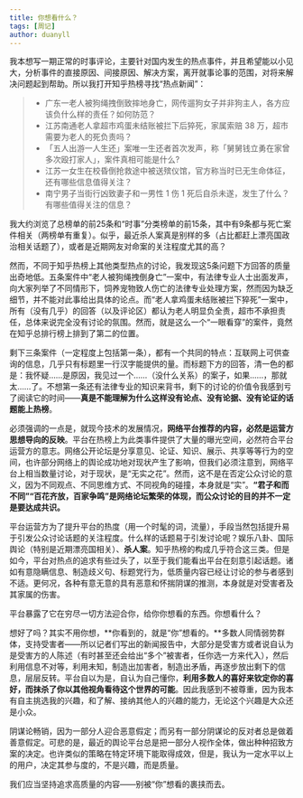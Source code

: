 ```yaml
---
title: 你想看什么？
tags: [周记]
author: duanyll
---
```


我本想写一期正常的时事评论，主要针对国内发生的热点事件，并且希望能以小见大，分析事件的直接原因、间接原因、解决方案，离开就事论事的范围，对将来解决问题起到帮助。所以我打开知乎热榜寻找“热点新闻”：

> - 广东一老人被狗绳拽倒致摔地身亡，网传遛狗女子并非狗主人，各方应该负什么样的责任？如何防范？
> - 江苏南通老人拿超市鸡蛋未结账被拦下后猝死，家属索赔 38 万，超市需要为老人的死负责吗？
> - 「五人出游一人生还」案唯一生还者首次发声，称「舅舅钱立勇在家曾多次殴打家人」，案件真相可能是什么?
> - 江苏一女生在校昏倒抢救途中被送殡仪馆，官方称当时已无生命体征，还有哪些信息值得关注？
> - 南宁男子当街行凶致妻子和一男性 1 伤 1 死后自杀未遂，发生了什么？有哪些值得关注的信息？

我大约浏览了总榜单的前25条和“时事”分类榜单的前15条，其中有9条都与死亡案件相关（两榜单有重复）。似乎，最近杀人案真是别样的多（占比都赶上漂亮国政治相关话题了），或者是近期网友对命案的关注程度尤其的高？

然而，不同于知乎热榜上其他类型热点的讨论，我发现这5条问题下方回答的质量出奇地低。五条案件中“老人被狗绳拽倒身亡”一案中，有法律专业人士出面发声，向大家列举了不同情形下，饲养宠物致人伤亡的法律专业处理方案，然而因为缺乏细节，并不能对此事给出具体的论点。而“老人拿鸡蛋未结账被拦下猝死”一案中，所有（没有几乎）的回答（以及评论区）都认为老人明显负全责，超市不承担责任，总体来说完全没有讨论的氛围。然而，就是这么一个“一眼看穿”的案件，竟然在知乎总排行榜上排到了第二的位置。

剩下三条案件（一定程度上包括第一条），都有一个共同的特点：互联网上可供查询的信息，几乎只有标题里一行汉字能提供的量。而标题下方的回答，清一色的都是：我怀疑……是原因，我见过一个……（没什么关系）的案子，如果……，那就太……了。不想第一条还有法律专业的知识来背书，剩下的讨论的价值令我感到亏了阅读它的时间——**真是不能理解为什么这样没有论点、没有论据、没有论证的话题能上热榜**。

必须强调的一点是，就现今技术的发展情况，**网络平台推荐的内容，必然是运营方思想导向的反映**。平台在热榜上为此类事件提供了大量的曝光空间，必然符合平台运营方的意志。网络公开论坛是分享意见、论证、知识、展示、共享等等行为的空间，也许部分网络上的舆论成功地对现状产生了影响，但我们必须注意到，网络平台上相当数量讨论，对于现状，是“无实之花”。然而，这不是在否定公众讨论的意义，因为不同观点、不同思维方式、不同视角的碰撞，本身就是“实”。**“君子和而不同”“百花齐放，百家争鸣”是网络论坛繁荣的体现，而公众讨论的目的并不一定是要达成共识。**

平台运营方为了提升平台的热度（用一个时髦的词，流量），手段当然包括提升易于引发公众讨论话题的关注程度。什么样的话题易于引发讨论呢？娱乐八卦、国际舆论（特别是近期漂亮国相关）、**杀人案**。知乎热榜的构成几乎符合这三类。但是如今，平台对热点的追求有些过头了，以至于我们能看出平台在刻意引起话题。诸如有意隐瞒信息、制造歧义句、标题党行为，低质量内容已经让讨论的参与者感到不适。更何况，各种有意无意的具有恶意和怀揣阴谋的推测，本身就是对受害者及其家属的伤害。

平台暴露了它在穷尽一切方法迎合你，给你你想看的东西。你想看什么？

想好了吗？其实不用你想，**你看到的，就是“你”想看的。**多数人同情弱势群体，支持受害者——所以记者们写出的新闻报告中，大部分是受害方或者说自认为是受害方的人陈述（有时甚至还会给出“多个”被害者，任你选一方来代入），然后利用信息不对等，利用未知，制造出加害者，制造出矛盾，再逐步放出剩下的信息，层层反转。平台自以为是，自认为自己懂你，**利用多数人的喜好来钦定你的喜好，而抹杀了你以其他视角看待这个世界的可能**。因此我感到不被尊重，因为我本有自主挑选我的兴趣，和了解、接纳其他人的兴趣的能力，无论这个兴趣是大众还是小众。

阴谋论畅销，因为一部分人迎合恶意假定；而另有一部分阴谋论的反对者总是做着善意假定。可悲的是，最近的舆论平台总是把一部分人视作全体，做出种种招致方案的决定。也许类似的策略在特定环境下能取得成效，但是，我认为一定水平以上的用户，决定其参与度的，不是兴趣，而是质量。

我们应当坚持追求高质量的内容——别被“你”想看的裹挟而去。

